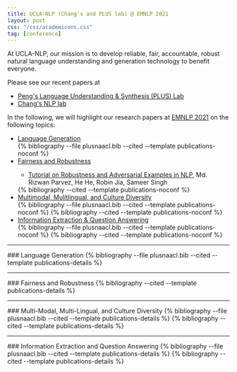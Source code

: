 ```yaml
---
title: UCLA-NLP (Chang's and PLUS lab) @ EMNLP 2021
layout: post
css: "/css/academicons.css"
tag: [conference]
---
```


At UCLA-NLP, our mission is to develop reliable, fair, accountable, robust natural language understanding and generation technology to benefit everyone.

Please see our recent papers at

- [Peng's Language Understanding & Synthesis (PLUS) Lab](https://vnpeng.net/publications/)
- [Chang's NLP lab](http://web.cs.ucla.edu/publications/)

In the following, we will highlight our research papers at [EMNLP 2021](https://2021.emnlp.org/) on the following topics:

<ul>
<li><a href="#nlg">Language Generation</a></li>
    <div style="display:none"> 
    {% cite tian2021hypogen sun2021aesop %}
    </div>
    {% bibliography --file plusnaacl.bib --cited --template publications-noconf %}
<li><a href="#fair">Fairness and Robustness</a></li>
    <ul><li> <a href=""> Tutorial on Robustness and Adversarial Examples in NLP</a>, Md. Rizwan Parvez, He He, Robin Jia, Sameer Singh</li></ul>
    <div style="display:none">
    {% cite dev2021harms yuan2021on li2021searching  %}
    </div>
    {% bibliography --cited --template publications-noconf %}
<li><a href="#rep">Multimodal, Mulitlingual, and Culture Diversity</a></li>
    <div style="display:none">
`   {% cite dou2021improving %}
    </div>
    {% bibliography --file plusnaacl.bib --cited --template publications-noconf %}
    <div style="display:none">
    {% cite huang2021improving yin2021broaden parvez2021retrieval %}
    </div>
    {% bibliography --cited --template publications-noconf %}
<li><a href="#ie">Information Extraction & Question Answering</a></li>
    <div style="display:none">
    {% cite huang2021tempgen han2021ester han2021econet ma2021hyperexpan %}
    </div>
    {% bibliography --file plusnaacl.bib --cited --template publications-noconf %}
    <div style="display:none">
    {% cite hu2021relation %}
    </div>
    {% bibliography --cited --template publications-noconf %}
</ul>

<hr id = "nlg" class="thick">
### Language Generation
<div style="display:none">
{% cite tian2021hypogen sun2021aesop %} 
</div>
{% bibliography --file plusnaacl.bib --cited --template publications-details %}

<hr id = "fair" class="thick">
### Fairness and Robustness

<div style="display:none">
{% cite dev2021harms yuan2021on li2021searching  %}
</div>
{% bibliography --cited --template publications-details %}

<hr id = "rep" class="thick">
### Multi-Modal, Multi-Lingual, and Culture Diversity
<div style="display:none">
{% cite dou2021improving %}
</div>
{% bibliography --file plusnaacl.bib --cited --template publications-details %}
<div style="display:none">
{% cite huang2021improving yin2021broaden parvez2021retrieval %}
</div>
{% bibliography --cited --template publications-details %}

<hr id = "ie" class="thick">
### Information Extraction and Question Answering
<div style="display:none">
{% cite huang2021tempgen han2021ester han2021econet ma2021hyperexpan %}
</div>
{% bibliography --file plusnaacl.bib --cited --template publications-details %}
<div style="display:none">
{% cite hu2021relation %}
</div>
{% bibliography --cited --template publications-details %}
